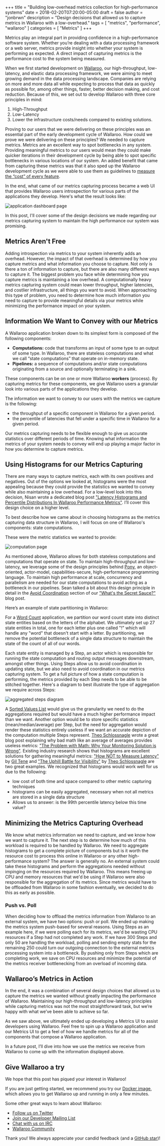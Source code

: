 +++
title = "Building low-overhead metrics collection for high-performance systems"
date = 2018-02-20T07:20:00-05:00
draft = false
author = "jonbrwn"
description = "Design decisions that allowed us to capture metrics in Wallaroo with a low-overhead."
tags = [
    "metrics",
    "performance",
    "wallaroo"
]
categories = [
    "Metrics"
]
+++

Metrics play an integral part in providing confidence in a high-performance software system. Whether you’re dealing with a data processing framework or a web server, metrics provide insight into whether your system is performing as expected. A direct impact of capturing metrics is the performance cost to the system being measured.

When we first started development on [Wallaroo](https://github.com/WallarooLabs/Wallaroo), our high-throughput, low-latency, and elastic data processing framework, we were aiming to meet growing demand in the data processing landscape. Companies are relying on more and more data all while expecting to process that data as quickly as possible for, among other things, faster, better decision making, and cost reduction. Because of this, we set out to develop Wallaroo with three core principles in mind:

1. High-Throughput
2. Low-Latency
3. Lower the infrastructure costs/needs compared to existing solutions.

Proving to our users that we were delivering on these principles was an essential part of the early development cycle of Wallaroo. How could we prove we were delivering on these principles? We needed to capture metrics. Metrics are an excellent way to spot bottlenecks in any system. Providing meaningful metrics to our users would mean they could make quicker iterations in their development cycle by being able to spot specific bottlenecks in various locations of our system. An added benefit that came from capturing these metrics was that it also sped up the Wallaroo development cycle as we were able to use them as guidelines to [measure the “cost” of every feature](https://blog.wallaroolabs.com/2017/06/whats-the-secret-sauce/#measure-the-cost-of-every-feature).

In the end, what came of our metrics capturing process became a web UI that provides Wallaroo users introspection for various parts of the applications they develop. Here's what the result looks like:

![application dashboard page](/images/post/performance-metrics-overview/application-dashboard-page.png)

In this post, I'll cover some of the design decisions we made regarding our metrics capturing system to maintain the high performance our system was promising.

## Metrics Aren't Free

Adding introspection via metrics to your system inherently adds an overhead. However, the impact of that overhead is determined by how you capture metrics and what information you choose to capture. Not only is there a ton of information to capture, but there are also many different ways to capture it. The biggest problem you face while determining how you capture metrics is maintaining a low overhead. A computationally heavy metrics capturing system could mean lower throughput, higher latencies, and costlier infrastructure, all things you want to avoid. When approaching this type of problem, you need to determine how much information you need to capture to provide meaningful details via your metrics while minimizing the performance impact on your system.

## Information We Want to Convey with our Metrics

A Wallaroo application broken down to its simplest form is composed of the following components:

- **Computations:** code that transforms an input of some type to an output of some type. In Wallaroo, there are stateless computations and what we call “state computations” that operate on in-memory state.
- **Pipelines:** a sequence of computations and/or state computations originating from a source and optionally terminating in a sink.

These components can be on one or more Wallaroo **workers** (process). By capturing metrics for these components, we give Wallaroo users a granular look into various parts of the applications they develop.

The information we want to convey to our users with the metrics we capture is the following:

  - the throughput of a specific component in Wallaroo for a given period.
  - the percentile of latencies that fell under a specific time in Wallaroo for a given period.

Our metrics capturing needs to be flexible enough to give us accurate statistics over different periods of time. Knowing what information the metrics of your system needs to convey will end up playing a major factor in how you determine to capture metrics.

## Using Histograms for our Metrics Capturing

There are many ways to capture metrics, each with its own positives and negatives. Out of the options we looked at, histograms were the most appealing because they could provide the statistics we wanted to convey while also maintaining a low overhead. For a low-level look into this decision, Nisan wrote a dedicated blog post  ["Latency Histograms and Percentile Distributions In Wallaroo Performance Metrics"](https://blog.wallaroolabs.com/2018/02/latency-histograms-and-percentile-distributions-in-wallaroo-performance-metrics/). I’ll cover this design choice on a higher level.

To best describe how we came about in choosing histograms as the metrics capturing data structure in Wallaroo, I will focus on one of Wallaroo's components: state computations.

These were the metric statistics we wanted to provide:

![computation page](/images/post/performance-metrics-overview/computation-detailed-metrics-page.png)

As mentioned above, Wallaroo allows for both stateless computations and computations that operate on state. To maintain high-throughput and low-latency, we leverage some of the design principles behind [Pony](https://github.com/ponylang/ponyc), an object-oriented, actor-model, capabilities-secure, high-performance programming language. To maintain high performance at scale, concurrency and parallelism are needed for our state computations to avoid acting as a bottleneck in our pipelines. Sean talked a bit about this design principle in detail in the [Avoid Coordination](https://blog.wallaroolabs.com/2017/06/whats-the-secret-sauce/#avoid-coordination) section of our ["What's the Secret Sauce?"](https://blog.wallaroolabs.com/2017/06/whats-the-secret-sauce/) blog post.

Here’s an example of state partitioning in Wallaroo:

For a [Word Count](https://docs.wallaroolabs.com/book/python/word-count.html) application, we partition our word count state into distinct state entities based on the letters of the alphabet. We ultimately set up 27 state entities in total, one for each letter plus one called "!" which will handle any "word" that doesn't start with a letter. By partitioning, we remove the potential bottleneck of a single data structure to maintain the state of the count of all of our words.

Each state entity is managed by a Step, an actor which is responsible for running the state computation and routing output messages downstream, amongst other things. Using Steps allow us to avoid coordination in updating state, but we also need to avoid coordination in our metrics capturing system. To get a full picture of how a state computation is performing, the metrics provided by each Step needs to be able to be stitched together. Here's a diagram to best illustrate the type of aggregation we require across Steps:

![aggregated steps diagram](/images/post/performance-metrics-overview/steps-diagram.png)

A [Sorted Values List](https://blog.wallaroolabs.com/2018/02/latency-histograms-and-percentile-distributions-in-wallaroo-performance-metrics#using-a-sorted-values-list) would give us the granularity we need to do the aggregations required but would have a much higher performance impact than we want. Another option would be to store specific statistics (mean/median/average) per Step, but the need for aggregation would render these statistics entirely useless if we want an accurate depiction of the computation multiple Steps represent. [Theo Schlossnagle](https://twitter.com/postwait) wrote a great blog post explaining why bad math like an average of averages provides useless metrics: ["The Problem with Math: Why Your Monitoring Solution is Wrong"](https://www.circonus.com/2015/02/problem-math/). Existing industry research shows that histograms are excellent solutions for gathering meaningful metrics: ["How NOT to Measure Latency"](https://www.youtube.com/watch?v=lJ8ydIuPFeU) by [Gil Tene](https://twitter.com/giltene) and ["The Uphill Battle for Visibility"](https://www.circonus.com/2016/07/uphill-battle-visibility/) by [Theo Schlossnagle](https://twitter.com/postwait) are two great examples. We recognized that histograms would work well for us due to the following:

- low cost of both time and space compared to other metric capturing techniques
- histograms can be easily aggregated, necessary when not all metrics are stored in a single data structure
- Allows us to answer: is the 99th percentile latency below this time value?

## Minimizing the Metrics Capturing Overhead

We know what metrics information we need to capture, and we know how we want to capture it. The next step is to determine how much of this workload is required to be handled by Wallaroo. We need to aggregate histograms to get a complete picture of components but is it worth the resource cost to process this online in Wallaroo or any other high-performance system? The answer is generally no. An external system could take these histograms and perform the aggregations needed without impinging on the resources required by Wallaroo. This means freeing up CPU and memory resources that we'd be using if Wallaroo were also responsible for the aggregation of its metrics. Since metrics would have to be offloaded from Wallaroo in some fashion eventually, we decided to do this as early as possible.

### Push vs. Poll

When deciding how to offload the metrics information from Wallaroo to an external system, we have two options: push or poll. We ended up making the metrics system push-based for several reasons. Using Steps as an example here, if we were polling each for its metrics, we'd be wasting CPU resources if a Step had not completed any work. If we have 300 Steps and only 50 are handling the workload, polling and sending empty stats for the remaining 250 could turn our outgoing connection to the external metrics processing system into a bottleneck. By pushing only from Steps which are completing work, we save on CPU resources and minimize the potential of the metrics receiver bottlenecking from an overload of incoming data.

## Wallaroo’s Metrics in Action

In the end, it was a combination of several design choices that allowed us to capture the metrics we wanted without greatly impacting the performance of Wallaroo. Maintaining our high-throughput and low-latency principles while capturing metrics was not the most straightforward task, but we’re happy with what we’ve been able to achieve so far.

As we saw above, we ultimately ended up developing a Metrics UI to assist developers using Wallaroo. Feel free to spin up a Wallaroo application and our Metrics UI to get a feel of how we handle metrics for all of the components that compose a Wallaroo application.

In a future post, I’ll dive into how we use the metrics we receive from Wallaroo to come up with the information displayed above.

## Give Wallaroo a try

We hope that this post has piqued your interest in Wallaroo!

If you are just getting started, we recommend you try our [Docker image](https://docs.wallaroolabs.com/book/getting-started/docker-setup.html), which allows you to get Wallaroo up and running in only a few minutes.

Some other great ways to learn about Wallaroo:

* [Follow us on Twitter](https://twitter.com/wallaroolabs)
* [Join our Developer Mailing List](https://groups.io/g/wallaroo)
* [Chat with us on IRC](https://webchat.freenode.net/?channels=#wallaroo)
* [Wallaroo Community](https://www.wallaroolabs.com/community)

Thank you! We always appreciate your candid feedback (and a [GitHub star](https://github.com/WallarooLabs/wallaroo))!

